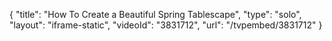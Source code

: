 {
    "title": "How To Create a Beautiful Spring Tablescape",
    "type": "solo",
    "layout": "iframe-static",
    "videoId": "3831712",
    "url": "\/tvpembed\/3831712"
}